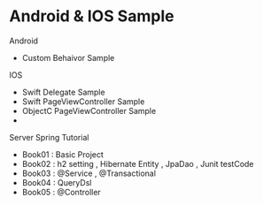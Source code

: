# Android & IOS Sample

Android
 - Custom Behaivor Sample

IOS
 - Swift Delegate Sample
 - Swift PageViewController Sample
 - ObjectC PageViewController Sample
 - 
 
Server Spring Tutorial
 - Book01 : Basic Project
 - Book02 : h2 setting , Hibernate Entity , JpaDao , Junit testCode
 - Book03 : @Service , @Transactional
 - Book04 : QueryDsl
 - Book05 : @Controller

